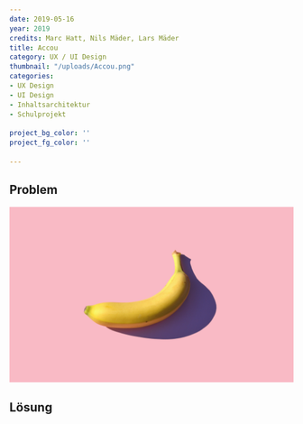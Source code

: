 ```yaml
---
date: 2019-05-16
year: 2019
credits: Marc Hatt, Nils Mäder, Lars Mäder
title: Accou
category: UX / UI Design
thumbnail: "/uploads/Accou.png"
categories:
- UX Design
- UI Design
- Inhaltsarchitektur
- Schulprojekt

project_bg_color: ''
project_fg_color: ''

---
```

## Problem

![](/uploads/mike-dorner-173502-unsplash.jpg)


## Lösung

## 
